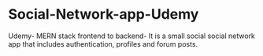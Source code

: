 # Social-Network-app-Udemy
Udemy- MERN stack frontend to backend- It is a small social social network app that includes authentication, profiles and forum posts. 
